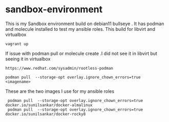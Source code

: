 # sandbox-environment
This is my Sandbox environment build on debian11 bullseye . It has podman and molecule installed to test my ansible roles. This build for libvirt and virtualbox
```
vagrant up
```
If issue with podman pull or molecule create .I did not see it in libvirt but seeing it in virtualbox
```
https://www.redhat.com/sysadmin/rootless-podman
```

```
podman pull  --storage-opt overlay.ignore_chown_errors=true <imagename>
```

These are the two images I use for my ansible roles
```
 podman pull  --storage-opt overlay.ignore_chown_errors=true docker.io/sunilsankar/docker-almalinux
 podman pull  --storage-opt overlay.ignore_chown_errors=true docker.io/sunilsankar/docker-rocky8
```
